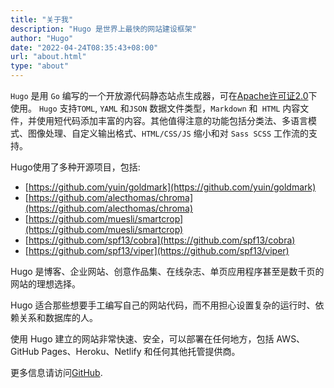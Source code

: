 ```yaml
---
title: "关于我"
description: "Hugo 是世界上最快的网站建设框架"
author: "Hugo"
date: "2022-04-24T08:35:43+08:00"
url: "about.html"
type: "about"
---
```


`Hugo` 是用 `Go` 编写的一个开放源代码静态站点生成器，可在[Apache许可证2.0](https://github.com/gohugoio/hugo/blob/master/LICENSE)下使用。 `Hugo` 支持`TOML`, `YAML` 和`JSON` 数据文件类型，`Markdown` 和` HTML` 内容文件，并使用短代码添加丰富的内容。其他值得注意的功能包括分类法、多语言模式、图像处理、自定义输出格式、`HTML/CSS/JS` 缩小和对 `Sass SCSS` 工作流的支持。

Hugo使用了多种开源项目，包括:

* [https://github.com/yuin/goldmark](https://github.com/yuin/goldmark)
* [https://github.com/alecthomas/chroma](https://github.com/alecthomas/chroma)
* [https://github.com/muesli/smartcrop](https://github.com/muesli/smartcrop)
* [https://github.com/spf13/cobra](https://github.com/spf13/cobra)
* [https://github.com/spf13/viper](https://github.com/spf13/viper)

Hugo 是博客、企业网站、创意作品集、在线杂志、单页应用程序甚至是数千页的网站的理想选择。

Hugo 适合那些想要手工编写自己的网站代码，而不用担心设置复杂的运行时、依赖关系和数据库的人。

使用 Hugo 建立的网站非常快速、安全，可以部署在任何地方，包括 AWS、GitHub Pages、Heroku、Netlify 和任何其他托管提供商。

更多信息请访问[GitHub](https://github.com/gohugoio).
